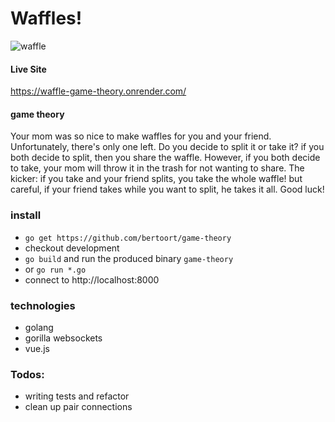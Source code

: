 # Waffles!

![waffle](http://img1.wikia.nocookie.net/__cb20091130175110/swtoroff-topic/images/6/65/High_quality_waffle.png)

#### Live Site

https://waffle-game-theory.onrender.com/

#### game theory

Your mom was so nice to make waffles for you and your friend. Unfortunately, there's only one left.
Do you decide to split it or take it? if you both decide to split, then you share the waffle. However,
if you both decide to take, your mom will throw it in the trash for not wanting to share.
The kicker: if you take and your friend splits, you take the whole waffle! but careful,
if your friend takes while you want to split, he takes it all. Good luck!

### install

- `go get https://github.com/bertoort/game-theory`
- checkout development
- `go build` and run the produced binary `game-theory`
- or `go run *.go`
- connect to http://localhost:8000

### technologies

- golang
- gorilla websockets
- vue.js

### Todos:

- writing tests and refactor
- clean up pair connections
